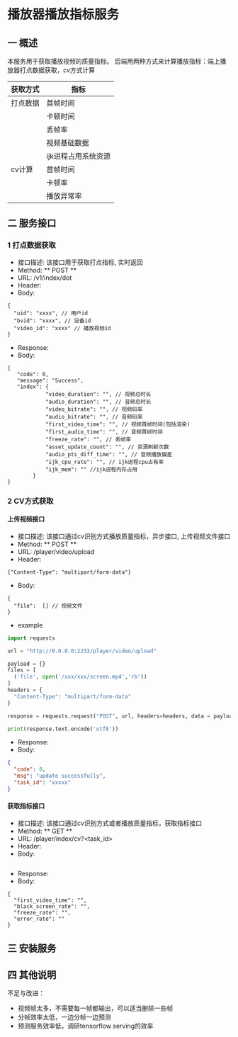 # 播放器播放指标服务

## 一 概述
本服务用于获取播放视频的质量指标。
后端用两种方式来计算播放指标：端上播放器打点数据获取，cv方式计算

| 获取方式 | 指标    |
|------|-------|
| 打点数据 | 首帧时间  |
|      | 卡顿时间  |
|      | 丢帧率   |
|      | 视频基础数据 |
|      | ijk进程占用系统资源 |
| cv计算 | 首帧时间  |
|      | 卡顿率   |
|      | 播放异常率 |

## 二 服务接口
### 1 打点数据获取
- 接口描述: 该接口用于获取打点指标, 实时返回
- Method: ** POST **
- URL: /v1/index/dot
- Header:
- Body: 
```json5
{
  "uid": "xxxx", // 用户id
  "bvid": "xxxx", // 设备id
  "video_id": "xxxx" // 播放视频id
}
```

- Response:
- Body:
```json5
{
   "code": 0,
   "message": "Success",
   "index": {
            "video_duration": "", // 视频总时长 
            "audio_duration": "", // 音频总时长
            "video_bitrate": "", // 视频码率
            "audio_bitrate": "", // 音频码率
            "first_video_time": "", // 视频首帧时间(包括渲染)
            "first_audio_time": "", // 音频首帧时间
            "freeze_rate": "", // 丢帧率
            "asset_update_count": "", // 资源刷新次数
            "audio_pts_diff_time": "", // 音频播放偏差 
            "ijk_cpu_rate": "", // ijk进程cpu占有率
            "ijk_mem": "" //ijk进程内存占用
        }
}
```
### 2 CV方式获取
#### 上传视频接口
- 接口描述: 该接口通过cv识别方式播放质量指标，异步接口, 上传视频文件接口
- Method: ** POST **
- URL: /player/video/upload
- Header:
```json5
{"Content-Type": "multipart/form-data"}
```
- Body: 
```json5
{
  "file":  [] // 视频文件
}
```
- example
```python
import requests

url = "http://0.0.0.0:2233/player/video/upload"

payload = {}
files = [
  ('file', open('/xxx/xxx/screen.mp4','rb'))
]
headers = {
  "Content-Type": "multipart/form-data"
}

response = requests.request("POST", url, headers=headers, data = payload, files = files)

print(response.text.encode('utf8'))

```

- Response:
- Body:
```json
{
  "code": 0,
  "msg": "update successfully",
  "task_id": "xxxxx"
}
```

#### 获取指标接口
- 接口描述: 该接口通过cv识别方式或者播放质量指标，获取指标接口
- Method: ** GET **
- URL: /player/index/cv?<task_id>
- Header:
- Body: 
```json

```

- Response:
- Body:
```json5
{
  "first_video_time": "",
  "black_screen_rate": "",
  "freeze_rate": "",
  "error_rate": ""
}
```

## 三 安装服务

## 四 其他说明
不足与改进：
- 视频帧太多，不需要每一帧都输出，可以适当删除一些帧
- 分帧效率太低，一边分帧一边预测
- 预测服务效率低，调研tensorflow serving的效率












